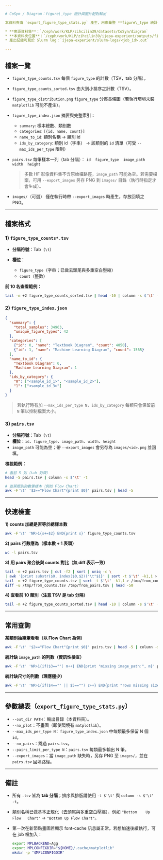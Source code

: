 ```yaml
---

# CoSyn / Diagram：figure\_type 統計與圖片配對輸出

本資料夾由 `export_figure_type_stats.py` 產生，用來彙整 **figure\_type 統計** 與 **圖片 × 類別配對**。

* **來源資料集**：`/ceph/work/KLP/zihcilin39/datasets/CoSyn/diagram`
* **本資料夾位置**：`/ceph/work/KLP/zihcilin39/ijepa-experient/outputs/figure_type`
* 產出記錄可見於 Slurm log：`ijepa-experient/slurm-logs/<job_id>.out`

---
```


## 檔案一覽

* `figure_type_counts.tsv`
  每個 `figure_type` 的計數（TSV，tab 分隔）。
* `figure_type_counts_sorted.tsv`
  由大到小排序之計數（TSV）。
* `figure_type_distribution.png`
  `figure_type` 分佈長條圖（若執行環境未裝 `matplotlib` 可能不產生）。
* `figure_type_index.json`
  摘要與完整索引：

  * `summary`: 樣本總數、類別數
  * `categories`: `[{id, name, count}]`
  * `name_to_id`: 類別名稱 → 類別 id
  * `ids_by_category`: 類別 id（字串） → 該類別的 `id` 清單（可受 `--max_ids_per_type` 限制）
* `pairs.tsv`
  每筆樣本一列（tab 分隔）：
  `id  figure_type  image_path  width  height`

  > 多數 HF 影像資料集不含原始檔路徑，`image_path` 可能為空。若需要檔案，可用 `--export_images` 另存 PNG 到 `images/` 目錄（執行時指定才會生成）。
* `images/`（可選）
  僅在執行時帶 `--export_images` 時產生，存放回填之 PNG。

---

## 檔案格式

### 1) `figure_type_counts*.tsv`

* **分隔符號**：Tab（`\t`）
* **欄位**：

  * `figure_type`（字串；已做去頭尾與多重空白壓縮）
  * `count`（整數）

**前 10 名查看範例：**

```bash
tail -n +2 figure_type_counts_sorted.tsv | head -10 | column -s $'\t' -t
```

### 2) `figure_type_index.json`

```json
{
  "summary": {
    "total_samples": 34963,
    "unique_figure_types": 42
  },
  "categories": [
    {"id": 0, "name": "Textbook Diagram", "count": 4050},
    {"id": 1, "name": "Machine Learning Diagram", "count": 1565}
  ],
  "name_to_id": {
    "Textbook Diagram": 0,
    "Machine Learning Diagram": 1
  },
  "ids_by_category": {
    "0": ["<sample_id_1>", "<sample_id_2>"],
    "1": ["<sample_id_3>"]
  }
}
```

> 若執行時有加 `--max_ids_per_type N`，`ids_by_category` 每類只會保留前 `N` 筆以控制檔案大小。

### 3) `pairs.tsv`

* **分隔符號**：Tab（`\t`）
* **欄位**：`id`、`figure_type`、`image_path`、`width`、`height`
* `image_path` 可能為空；帶 `--export_images` 會另存為 `images/<id>.png` 並回填。

**檢視範例：**

```bash
# 看前 5 列（tab 對齊）
head -5 pairs.tsv | column -s $'\t' -t

# 查某類別的數筆樣本（例如 Flow Chart）
awk -F'\t' '$2=="Flow Chart"{print $0}' pairs.tsv | head -5
```

---

## 快速檢查

**1) counts 加總是否等於總樣本數**

```bash
awk -F'\t' 'NR>1{s+=$2} END{print s}' figure_type_counts.tsv
```

**2) pairs 行數應為（樣本數 + 1 表頭）**

```bash
wc -l pairs.tsv
```

**3) 用 pairs 聚合後與 counts 對比（無 diff 表示一致）**

```bash
tail -n +2 pairs.tsv | cut -f2 | sort | uniq -c \
| awk '{print substr($0, index($0,$2))"\t"$1}' | sort -t $'\t' -k1,1 > /tmp/from_pairs.tsv
tail -n +2 figure_type_counts.tsv | sort -t $'\t' -k1,1 > /tmp/from_counts.tsv
diff -u /tmp/from_counts.tsv /tmp/from_pairs.tsv | head -50
```

**4) 查看前 10 類別（注意 TSV 是 tab 分隔）**

```bash
tail -n +2 figure_type_counts_sorted.tsv | head -10 | column -s $'\t' -t
```

---

## 常用查詢

**某類別抽幾筆看看（以 Flow Chart 為例）**

```bash
awk -F'\t' '$2=="Flow Chart"{print $0}' pairs.tsv | head -5 | column -s $'\t' -t
```

**統計缺 `image_path` 的列數（資訊性檢查）**

```bash
awk -F'\t' 'NR>1{if($3=="") m++} END{print "missing image_path:", m}' pairs.tsv
```

**統計缺尺寸的列數（理應極少）**

```bash
awk -F'\t' 'NR>1{if($4=="" || $5=="") z++} END{print "rows missing size:", z}' pairs.tsv
```

---

## 參數總表（`export_figure_type_stats.py`）

* `--out_dir PATH`：輸出目錄（本資料夾）。
* `--no_plot`：不畫圖（即使環境有 `matplotlib`）。
* `--max_ids_per_type N`：`figure_type_index.json` 中每類最多保留 N 個 `id`。
* `--no_pairs`：跳過 `pairs.tsv`。
* `--pairs_limit_per_type N`：`pairs.tsv` 每類最多輸出 N 筆。
* `--export_images`：當 `image_path` 缺失時，另存 PNG 至 `images/`，並在 `pairs.tsv` 回填路徑。

---

## 備註

* 所有 `.tsv` 皆為 **tab 分隔**；排序與排版請使用 `-t $'\t'` 與 `column -s $'\t' -t`。
* 類別名稱已做基本正規化（去頭尾與多重空白壓縮），例如 `"Bottom    Up  Flow   Chart"` → `"Bottom Up Flow Chart"`。
* 第一次在新節點畫圖若顯示 font-cache 訊息屬正常。若想加速後續執行，可在 job 檔加入：

  ```bash
  export MPLBACKEND=Agg
  export MPLCONFIGDIR="${HOME}/.cache/matplotlib"
  mkdir -p "$MPLCONFIGDIR"
  ```

